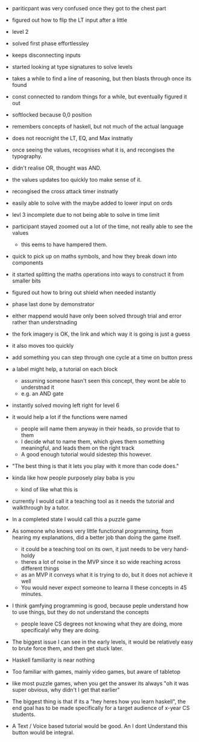 ## 

- pariticpant was very confused once they got to the chest part
- figured out how to flip the LT input after a little

- level 2

- solved first phase effortlessley
- keeps disconnecting inputs

- started looking at type signatures to solve levels
- takes a while to find a line of reasoning, but then blasts through once its found

- const connected to random things for a while, but eventually figured it out 
- softlocked  because 0,0 position

- remembers concepts of haskell, but not much of the actual language

- does not reocnight the LT, EQ, and Max instnatly

- once seeing the values, recognises what it is, and recongises the typography.
- didn't realise OR, thought was AND.
- the values updates too quickly too make sense of it.

- recongised the cross attack timer instnatly
- easily able to solve with the maybe added to lower input on ords

- levl 3 incomplete due to not being able to solve in time limit

- participant stayed zoomed out a lot of the time, not really able to see the values
    - this eems to have hampered them.

- quick to pick up on maths symbols, and how they break down into components

- it started splitting the maths operations into ways to construct it from smaller bits

- figured out how to bring out shield when needed instantly

- phase last done by demonstrator
- either mappend would have only been solved through trial and error rather than understnading
- the fork imagery is OK, the link and which way it is going is just a guess
- it also moves too quickly
- add something you can step through one cycle at a time on button press

- a label might help, a tutorial on each block
    - assuming someone hasn't seen this concept, they wont be able to understnad it
    - e.g. an AND gate

- instantly solved moving left right for level 6
- it would help a lot if the functions were named
    - people will name them anyway in their heads, so provide that to them
    - I decide what to name them, which gives them something meaningful, and leads them on the right track
    - A good enough tutorial would sidestep this however.

- "The best thing is that it lets you play with it more than code does."
- kinda like how people purposely play baba is you
    - kind of like what this is

- currently I would call it a teaching tool as it needs the tutorial and walkthrough by a tutor.
- In a completed state I would call this a puzzle game

- As someone who knows very little functional programming, from hearing my explanations, did a better job than doing the game itself.
    - it could be a teaching tool on its own, it just needs to be very hand-holdy
    - theres a lot of noise in the MVP since it so wide reaching across different things
    - as an MVP it conveys what it is trying to do, but it does not achieve it well
    - You would never expect someone to learna ll these concepts in 45 minutes.

- I think gamfying programming is good, because peple understand how to use things, but they do not understand the concepts
    - people leave CS degrees not knowing what they are doing, more specificalyl why they are doing.

- The biggest issue I can see in the early levels, it would be relatively easy to brute force them, and then get stuck later.

- Haskell familiarity is near nothing
- Too familiar with games, mainly video games, but aware of tabletop

- like most puzzle games, when you get the answer its always "oh it was super obvious, why didn't I get that earlier"


- The biggest thing is that if its a "hey heres how you learn haskell", the end goal has to be made specifically for a target audience of x-year CS students.
- A Text / Voice based tutorial would be good. An I dont Understand this button would be integral.